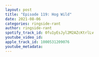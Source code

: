 ```yaml
---
layout: post
title: "Episode 119: Hog Wild"
date: 2021-08-06
categories: ringside-rant
author: ringside-rant
spotify_track_id: 0fu1yEsJyl2M2AZcKtrlLv
youtube_video_id: 
apple_track_id: 1000531209076
youtube_metadata: 
---
```

